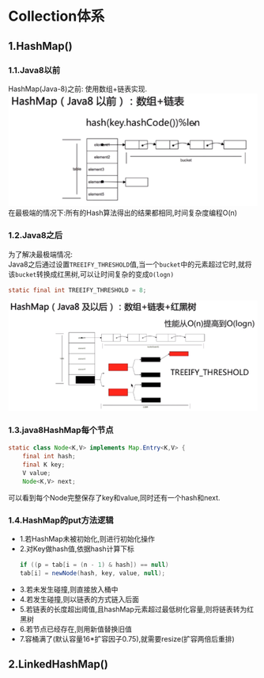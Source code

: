 # Collection体系

## 1.HashMap()

### 1.1.Java8以前
HashMap(Java-8)之前: 使用数组+链表实现.<br>
![fail](img/3.1.PNG)<br>
在最极端的情况下:所有的Hash算法得出的结果都相同,时间复杂度编程O(n)<br>

### 1.2.Java8之后
为了解决最极端情况:<br>
Java8之后通过设置``TREEIFY_THRESHOLD``值,当一个``bucket``中的元素超过它时,就将该``bucket``转换成红黑树,可以让时间复杂的变成``O(logn)``<br>
```java
static final int TREEIFY_THRESHOLD = 8;
```
![fail](img/3.2.PNG)<br>

### 1.3.java8HashMap每个节点
```java
static class Node<K,V> implements Map.Entry<K,V> {
    final int hash;
    final K key;
    V value;
    Node<K,V> next;
```
可以看到每个Node完整保存了key和value,同时还有一个hash和next.<br>

### 1.4.HashMap的put方法逻辑
- 1.若HashMap未被初始化,则进行初始化操作
- 2.对Key做hash值,依据hash计算下标
    ```java
    if ((p = tab[i = (n - 1) & hash]) == null)
    tab[i] = newNode(hash, key, value, null);
    ```
- 3.若未发生碰撞,则直接放入桶中
- 4.若发生碰撞,则以链表的方式链入后面
- 5.若链表的长度超出阈值,且hashMap元素超过最低树化容量,则将链表转为红黑树
- 6.若节点已经存在,则用新值替换旧值
- 7.容桶满了(默认容量16*扩容因子0.75),就需要resize(扩容两倍后重排)

## 2.LinkedHashMap()
